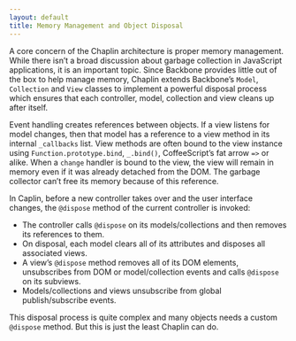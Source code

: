 ```yaml
---
layout: default
title: Memory Management and Object Disposal
---
```


A core concern of the Chaplin architecture is proper memory management. While there isn’t a broad discussion about garbage collection in JavaScript applications, it is an important topic. Since Backbone provides little out of the box to help manage memory, Chaplin extends Backbone’s `Model`, `Collection` and `View` classes to implement a powerful disposal process which ensures that each controller, model, collection and view cleans up after itself.

Event handling creates references between objects. If a view listens for model changes, then that model has a reference to a view method in its internal `_callbacks` list. View methods are often bound to the view instance using `Function.prototype.bind`, `_.bind()`, CoffeeScript’s fat arrow `=>` or alike. When a `change` handler is bound to the view, the view will remain in memory even if it was already detached from the DOM. The garbage collector can’t free its memory because of this reference.

In Caplin, before a new controller takes over and the user interface changes, the `@dispose` method of the current controller is invoked:

* The controller calls `@dispose` on its models/collections and then removes its references to them.
* On disposal, each model clears all of its attributes and disposes all associated views.
* A view’s `@dispose` method removes all of its DOM elements, unsubscribes from DOM or model/collection events and calls `@dispose` on its subviews.
* Models/collections and views unsubscribe from global publish/subscribe events.

This disposal process is quite complex and many objects needs a custom `@dispose` method. But this is just the least Chaplin can do.
